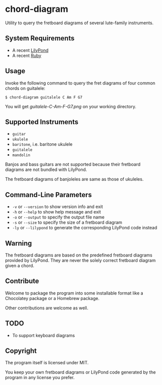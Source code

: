 # chord-diagram

Utility to query the fretboard diagrams of several lute-family instruments.

## System Requirements

* A recent [LilyPond](http://lilypond.org/)
* A recent [Ruby](https://www.ruby-lang.org/)

## Usage

Invoke the following command to query the fret diagrams of four common chords on guitalele:

```shell
$ chord-diagram guitalele C Am F G7
```

You will get *guitalele-C-Am-F-G7.png* on your working directory.

## Supported Instruments

* `guitar`
* `ukulele`
* `baritone`, i.e. baritone ukulele
* `guitalele`
* `mandolin`

Banjos and bass guitars are not supported because their fretboard diagrams are not bundled with LilyPond.

The fretboard diagrams of banjoleles are same as those of ukuleles.

## Command-Line Parameters

* `-v` or `--version` to show version info and exit
* `-h` or `--help` to show help message and exit
* `-o` or `--output` to specify the output file name
* `-s` or `--size` to specify the size of a fretboard diagram
* `-ly` or `--lilypond` to generate the corresponding LilyPond code instead

## Warning

The fretboard diagrams are based on the predefined fretboard diagrams provided by LilyPond. They are never the solely correct fretboard diagram given a chord.

## Contribute

Welcome to package the program into some installable format like a Chocolatey package or a Homebrew package.

Other contributions are welcome as well.

## TODO

* To support keyboard diagrams

## Copyright

The program itself is licensed under MIT.

You keep your own fretboard diagrams or LilyPond code generated by the program in any license you prefer.

